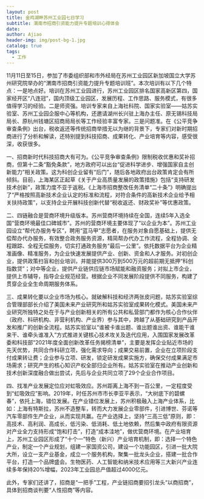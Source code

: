 ```yaml
---
layout: post
title: 金鸡湖畔苏州工业园七日学习
subtitle: 渭南市招商引资能力提升专题培训心得体会
date: 
author: Ajiao
header-img: img/post-bg-1.jpg
catalog: true
tags:
  - 工作
---
```



11月11日至15日，参加了市委组织部和市外经局在苏州工业园区新加坡国立大学苏州研究院举办的“渭南市招商引资能力提升专题培训班”。本次培训有以下几个特点：一是地点好。培训在苏州工业园进行，苏州工业园区排名国家高新区第四，国家经开区“八连冠”，国内顶级工业园区，发展历程、工作思路、服务模式，有很多值得学习的经验。二是师资强。培训专家来自上海社科院、国家实验室——姑苏实验室、苏州工业园企服中心等机构，还邀请湖州长兴驻上海办主任、原无锡科技局局长、原杭州钱塘区招商局局长等工作经验丰富专家。三是问题准。在《公平竞争审查条例》出台，税收返还等传统招商举措无以为继的背景下，专家们对新时期招商进行了分析和解读，还特别提到科技招商、成果转化、产业培育等内容，感受很深，收获很多。

一、招商新时代科技招商大有可为。《公平竞争审查条例》限制税收优惠和奖补招商，但第十二条“豁免条款”，地方政府可以出台“促进科学进步、增强国家自主创新能力”相关政策。这为科创企业留有“后门”，随后各地政府出台政策肯定会有所倾斜。目前，上海某区正起草《关于产业高质量发展的政策措施》包括“支持研发技术创新”，政策力度不亚于返税。《上海市招商整改任务清单“二十条”》明确提出了“严格按照高新技术企业认定的标准和流程，对符合条件的高新技术企业给予相关扶持政策”，以支持企业开展科技创新代替“税收返还、财政奖补”等优惠政策。

二、四链融合是营商环境升级版本。苏州营商环境持续在全国，连续5年入选全国“营商环境最佳口碑城市”。苏州的营商环境主要体现了“以企业为本”。苏州工业园设立“帮代办服务专区”，聘用“蓝马甲”志愿者，在服务对象自愿基础上，提供无偿帮办代办服务，有效整合政务服务资源，精简帮办代办工作流程，全程协调、全程跟踪、全程无偿服务，切实打通政务服务“最后一公里”。依托数据平台为企业精准画像、精准服务，为企业快速发展提供产业、创新、资金和人才服务。对初创企业，提供政策扫盲和创业培训，并能提供300万到500万元的超前期无抵押“科创指数贷”；对中等企业，提供产业链供应链市场赋能和融资服务；对拟上市企业，提供上市辅导，指导企业规范经营。根据企业不同发展阶段提供不同服务，构建了贯穿企业全生命周期服务体系。

三、成果转化要以企业市场为核心。就破解科技和经济两张皮问题，姑苏实验室综合管理部部长介绍了美国未来产业研究所和姑苏实验室成果转化模式。美国未来产业研究所独特之处在于与产业创新相关的所有公共和私营部门都作为核心合作伙伴（政府、科研机构、非营利机构、产业界）参与其中，跨越了从基础研究到产品开发和推广的创新全流程。姑苏实验室以“谁被卡谁出题、谁出题谁出资、谁能干谁来干、谁牵头谁准入”方式推进关键核心技术攻关及迭代应用，入围国家发展改革委和科技部“2021年度全面创新改革任务揭榜清单”，主要是发挥企业贴近市场的先天优势，共同合作科研立项，强化需求导向；成果交易前置，企业在立项阶段支付成果转让费；企业参与立项、研发，锁定研发成果实施方，确保交付成果满足市场需求；研究产生的核心知识产权全部归企业所有。姑苏实验室在推动产业创新和技术创新深度融合做出尝试，先后与企业共同立项了29个企业合作项目。

四、找准产业发展定位应对虹吸效应。苏州距离上海不到一百公里，一定程度受到“虹吸效应”影响。2019年，时任苏州市市长李亚平表示，“大树底下的碧螺春”，依托上海，错位发展。在产业错位发展上，苏州积极融入上海产业体系，比如：上海有特斯拉，苏州不造整车，转而大力发展企业零部件，引进博世、芬诺等汽车零部件生产企业，从而实现共赢。在产业选择上，坚持“三高三低”原则，即：高技术、高利润、高成长，低污染、低消耗、低土地依赖，然后集中政府有限资源对产业全力支持形成“饱和打击”，打造“成本洼地”，做优营商环境。在产业培育上，苏州工业园区形成了“十个一”特色（新兴）产业培育机制，即：选择一个特色产业，制定一个产业规划，组建一家国资公司，建设一个功能园区，引进一批大院大所，设立一支产业基金，成立一个服务机构，聚集一批龙头企业，搭建一批合作平台，打造一个品牌盛会。生物医药、人工智能和纳米技术应用等三大新兴产业连续多年保持20%增幅，2023年工业园总产值超过4000亿元。

此外，专家们还讲了，招商是“一把手”工程，产业链招商要招引龙头“以商招商”，具体到招商谈判要“人性招商”等内容。